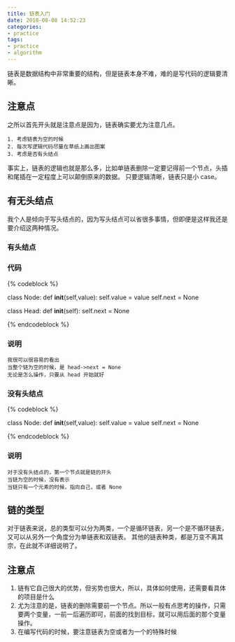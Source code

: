 ```yaml
---
title: 链表入门
date: 2018-08-08 14:52:23
categories:
- practice
tags:
- practice
- algorithm
---
```

链表是数据结构中非常重要的结构，但是链表本身不难，难的是写代码的逻辑要清晰。
<!-- more -->
## 注意点
之所以首先开头就是注意点是因为，链表确实要尤为注意几点。

	1. 考虑链表为空的时候
	2. 每次写逻辑代码尽量在草纸上画出图案
	3. 考虑是否有头结点
	
事实上，链表的逻辑也就是那么多，比如单链表删除一定要记得前一个节点，头插和尾插在一定程度上可以颠倒原来的数据。
只要逻辑清晰，链表只是小 case。
## 有无头结点
我个人是倾向于写头结点的，因为写头结点可以省很多事情，但即便是这样我还是要介绍这两种情况。
### 有头结点
### 代码
{% codeblock %}

class Node:
    def __init__(self,value):
        self.value = value
        self.next  = None

class Head:
    def __init__(self):
        self.next = None

{% endcodeblock %}
### 说明
	
	我很可以很容易的看出
	当整个链为空的时候，是 head->next = None
	无论是怎么操作，只要从 head 开始就好
	
### 没有头结点
{% codeblock %}

class Node:
    def __init__(self,value):
        self.value = value
        self.next  = None

{% endcodeblock %}
### 说明

	对于没有头结点的，第一个节点就是链的开头
	当链为空的时候，没有表示
	当链只有一个元素的时候，指向自己，或者 None
	
## 链的类型
对于链表来说，总的类型可以分为两类，一个是循环链表，另一个是不循环链表，又可以从另外一个角度分为单链表和双链表。
其他的链表种类，都是万变不离其宗，在此就不详细说明了。
## 注意点
1. 链有它自己很大的优势，但劣势也很大，所以，具体如何使用，还需要看具体的项目是什么
2. 尤为注意的是，链表的删除需要前一个节点。所以一般有点思考的操作，只需要两个变量，一前一后遍历即可，前面的找到目标，就可以用后面的那个变量操作。
3. 在编写代码的时候，要注意链表为空或者为一个的特殊时候

